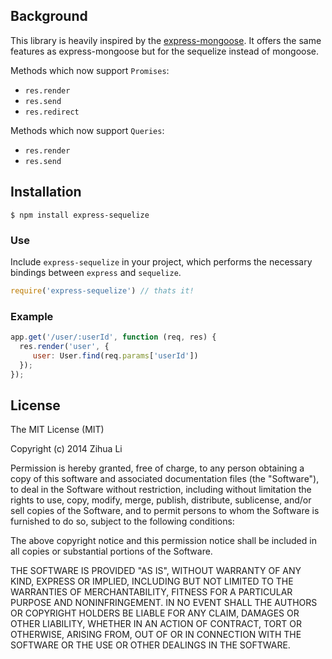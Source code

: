 ## Background
This library is heavily inspired by the [express-mongoose](https://github.com/LearnBoost/express-mongoose). It offers the same features as express-mongoose but for the sequelize instead of mongoose.

Methods which now support `Promises`:

   - `res.render`
   - `res.send`
   - `res.redirect`

Methods which now support `Queries`:

   - `res.render`
   - `res.send`

## Installation

    $ npm install express-sequelize

### Use

Include `express-sequelize` in your project, which performs the necessary bindings between `express` and `sequelize`.

```js
require('express-sequelize') // thats it!
```

### Example

```js
app.get('/user/:userId', function (req, res) {
  res.render('user', {
     user: User.find(req.params['userId'])
  });
});
```

## License

The MIT License (MIT)

Copyright (c) 2014 Zihua Li

Permission is hereby granted, free of charge, to any person obtaining a copy of
this software and associated documentation files (the "Software"), to deal in
the Software without restriction, including without limitation the rights to
use, copy, modify, merge, publish, distribute, sublicense, and/or sell copies of
the Software, and to permit persons to whom the Software is furnished to do so,
subject to the following conditions:

The above copyright notice and this permission notice shall be included in all
copies or substantial portions of the Software.

THE SOFTWARE IS PROVIDED "AS IS", WITHOUT WARRANTY OF ANY KIND, EXPRESS OR
IMPLIED, INCLUDING BUT NOT LIMITED TO THE WARRANTIES OF MERCHANTABILITY, FITNESS
FOR A PARTICULAR PURPOSE AND NONINFRINGEMENT. IN NO EVENT SHALL THE AUTHORS OR
COPYRIGHT HOLDERS BE LIABLE FOR ANY CLAIM, DAMAGES OR OTHER LIABILITY, WHETHER
IN AN ACTION OF CONTRACT, TORT OR OTHERWISE, ARISING FROM, OUT OF OR IN
CONNECTION WITH THE SOFTWARE OR THE USE OR OTHER DEALINGS IN THE SOFTWARE.
